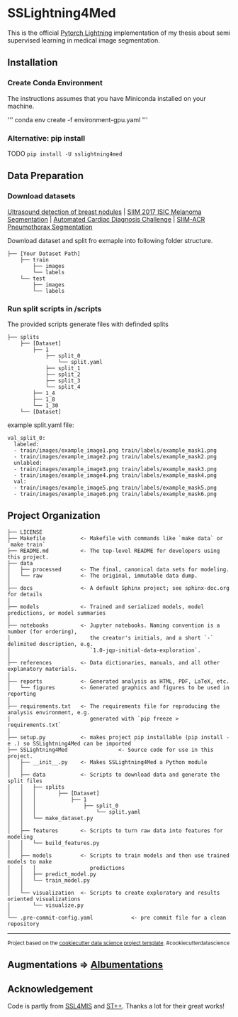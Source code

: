 # SSLightning4Med


This is the official  [Pytorch Lightning](https://github.com/PyTorchLightning/pytorch-lightning) implementation of my thesis about semi supervised learning in medical image segmentation.

## Installation

### Create Conda Environment

The instructions assumes that you have Miniconda installed on your machine.

'''
conda env create -f environment-gpu.yaml
'''

### Alternative: pip install
TODO
`pip install -U sslightning4med`

## Data Preparation

### Download datasets
[Ultrasound detection of breast nodules](https://scholar.cu.edu.eg/?q=afahmy/pages/dataset) | [SIIM 2017 ISIC Melanoma Segmentation](https://challenge.isic-archive.com/data/) |
[Automated Cardiac Diagnosis Challenge](https://www.creatis.insa-lyon.fr/Challenge/acdc/databasesTesting.html) | [SIIM-ACR Pneumothorax Segmentation](https://www.kaggle.com/c/siim-acr-pneumothorax-segmentation)

Download dataset and split fro exmaple into following folder structure.
```
├── [Your Dataset Path]
    ├── train
        ├── images
        └── labels
    └── test
        ├── images
        └── labels
```

### Run split scripts in /scripts
The provided scripts generate files with definded splits

```
├── splits
    ├── [Dataset]
        ├── 1
            ├── split_0
                └── split.yaml
            ├── split_1
            ├── split_2
            ├── split_3
            └── split_4
        ├── 1_4
        ├── 1_8
        └── 1_30
    └── [Dataset]
```
example split.yaml file:

```
val_split_0:
  labeled:
  - train/images/example_image1.png train/labels/example_mask1.png
  - train/images/example_image2.png train/labels/example_mask2.png
  unlabled:
  - train/images/example_image3.png train/labels/example_mask3.png
  - train/images/example_image4.png train/labels/example_mask4.png
  val:
  - train/images/example_image5.png train/labels/example_mask5.png
  - train/images/example_image6.png train/labels/example_mask6.png
```



Project Organization
------------

    ├── LICENSE
    ├── Makefile           <- Makefile with commands like `make data` or `make train`
    ├── README.md          <- The top-level README for developers using this project.
    ├── data
    │   ├── processed      <- The final, canonical data sets for modeling.
    │   └── raw            <- The original, immutable data dump.
    │
    ├── docs               <- A default Sphinx project; see sphinx-doc.org for details
    │
    ├── models             <- Trained and serialized models, model predictions, or model summaries
    │
    ├── notebooks          <- Jupyter notebooks. Naming convention is a number (for ordering),
    │                         the creator's initials, and a short `-` delimited description, e.g.
    │                         `1.0-jqp-initial-data-exploration`.
    │
    ├── references         <- Data dictionaries, manuals, and all other explanatory materials.
    │
    ├── reports            <- Generated analysis as HTML, PDF, LaTeX, etc.
    │   └── figures        <- Generated graphics and figures to be used in reporting
    │
    ├── requirements.txt   <- The requirements file for reproducing the analysis environment, e.g.
    │                         generated with `pip freeze > requirements.txt`
    │
    ├── setup.py           <- makes project pip installable (pip install -e .) so SSLightning4Med can be imported
    ├── SSLightning4Med                <- Source code for use in this project.
    │   ├── __init__.py    <- Makes SSLightning4Med a Python module
    │   │
    │   ├── data           <- Scripts to download data and generate the split files
    │   │   ├── splits
    │   │   │       ├── [Dataset]
    │   │   │           ├── 1
    │   │   │               ├── split_0
    │   │   │                   └── split.yaml
    │   │   └── make_dataset.py
    │   │
    │   ├── features       <- Scripts to turn raw data into features for modeling
    │   │   └── build_features.py
    │   │
    │   ├── models         <- Scripts to train models and then use trained models to make
    │   │   │                 predictions
    │   │   ├── predict_model.py
    │   │   └── train_model.py
    │   │
    │   └── visualization  <- Scripts to create exploratory and results oriented visualizations
    │       └── visualize.py
    │
    └── .pre-commit-config.yaml            <- pre commit file for a clean repository


--------

<p><small>Project based on the <a target="_blank" href="https://drivendata.github.io/cookiecutter-data-science/">cookiecutter data science project template</a>. #cookiecutterdatascience</small></p>

## Augmentations => [Albumentations](https://albumentations.ai/)

## Acknowledgement
Code is partly from [SSL4MIS](https://github.com/HiLab-git/SSL4MIS/) and  [ST++](https://github.com/LiheYoung/ST-PlusPlus).
Thanks a lot for their great works!
